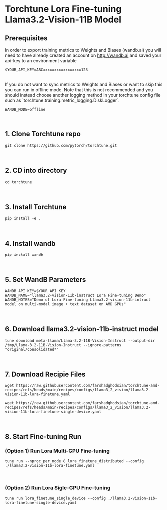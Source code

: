 # Torchtune Lora Fine-tuning Llama3.2-Vision-11B Model

## Prerequisites
In order to export training metrics to Weights and Biases (wandb.ai) you will need to have already created an account on http://wandb.ai and saved your api-key to an environment variable

```
$YOUR_API_KEY=ABCxxxxxxxxxxxxxxxxx123
```

</br>
If you do not want to sync metrics to Weights and Biases or want to skip this you can run in offline mode. Note that this is not recommended and you should instead choose another logging method in your torchtune config file such as `torchtune.training.metric_logging.DiskLogger`.

```
WANDB_MODE=offline
```
</br>

## 1. Clone Torchtune repo
```
git clone https://github.com/pytorch/torchtune.git
```
</br>

## 2. CD into directory
```
cd torchtune
```
</br>

## 3. Install Torchtune
```
pip install -e .
```
</br>

## 4. Install wandb
```
pip install wandb
```
</br>

## 5. Set WandB Parameters
```
WANDB_API_KEY=$YOUR_API_KEY
WANDB_NAME="llama3.2-vision-11b-instruct Lora Fine-tuning Demo"
WANDB_NOTES="Demo of Lora Fine-tuning Llama3.2-vision-11b-intruct model on multi-modal image + text dataset on AMD GPUs"
```
</br>

## 6. Download llama3.2-vision-11b-instruct model
```
tune download meta-llama/Llama-3.2-11B-Vision-Instruct --output-dir /tmp/Llama-3.2-11B-Vision-Instruct --ignore-patterns "original/consolidated*"
```
</br>

## 7. Download Recipie Files
```
wget https://raw.githubusercontent.com/farshadghodsian/torchtune-amd-recipes/refs/heads/main/recipes/configs/llama3_2_vision/llama3.2-vision-11b-lora-finetune.yaml

wget https://raw.githubusercontent.com/farshadghodsian/torchtune-amd-recipes/refs/heads/main/recipes/configs/llama3_2_vision/llama3.2-vision-11b-lora-finetune-single-device.yaml
```
</br>

## 8. Start Fine-tuning Run 
### (Option 1) Run Lora Multi-GPU Fine-tuning
```
tune run --nproc_per_node 8 lora_finetune_distributed --config ./llama3.2-vision-11b-lora-finetune.yaml
```
</br>

### (Option 2) Run Lora Sigle-GPU Fine-tuning
```
tune run lora_finetune_single_device --config ./llama3.2-vision-11b-lora-finetune-single-device.yaml
```